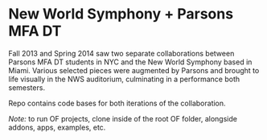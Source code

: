 New World Symphony + Parsons MFA DT
========

Fall 2013 and Spring 2014 saw two separate collaborations between Parsons MFA DT students in NYC and the New World Symphony based in Miami. Various selected pieces were augmented by Parsons and brought to life visually in the NWS auditorium, culminating in a performance both semesters.


Repo contains code bases for both iterations of the collaboration.

*Note:* to run OF projects, clone inside of the root OF folder, alongside addons, apps, examples, etc.
